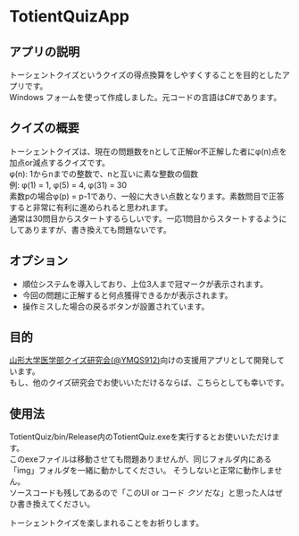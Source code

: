 # TotientQuizApp  
  
## アプリの説明  
トーシェントクイズというクイズの得点換算をしやすくすることを目的としたアプリです。  
Windows フォームを使って作成しました。元コードの言語はC#であります。  
  
## クイズの概要  
トーシェントクイズは、現在の問題数をnとして正解or不正解した者にφ(n)点を加点or減点するクイズです。  
φ(n): 1からnまでの整数で、nと互いに素な整数の個数  
例: φ(1) = 1, φ(5) = 4, φ(31) = 30  
素数pの場合φ(p) = p-1であり、一般に大きい点数となります。素数問目で正答すると非常に有利に進められると思われます。  
通常は30問目からスタートするらしいです。一応1問目からスタートするようにしてありますが、書き換えても問題ないです。  
  
## オプション  
- 順位システムを導入しており、上位3人まで冠マークが表示されます。  
- 今回の問題に正解すると何点獲得できるかが表示されます。  
- 操作ミスした場合の戻るボタンが設置されています。
  
## 目的  
[山形大学医学部クイズ研究会(@YMQS912)](https://twitter.com/YMQS912)向けの支援用アプリとして開発しています。  
もし、他のクイズ研究会でお使いいただけるならば、こちらとしても幸いです。  

## 使用法  
TotientQuiz/bin/Release内のTotientQuiz.exeを実行するとお使いいただけます。  
このexeファイルは移動させても問題ありませんが、同じフォルダ内にある「img」フォルダを一緒に動かしてください。
そうしないと正常に動作しません。  
ソースコードも残してあるので「このUI or コード *クソ* だな」と思った人はぜひ書き換えてください。  
  
トーシェントクイズを楽しまれることをお祈りします。  
